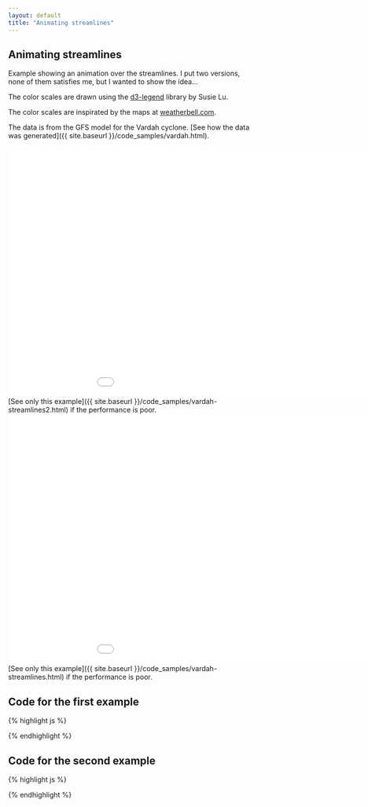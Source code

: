 ```yaml
---
layout: default
title: "Animating streamlines"
---
```

Animating streamlines
---------------------
Example showing an animation over the streamlines. I put two versions, none of them satisfies me, but I wanted to show the idea...

The color scales are drawn using the [d3-legend](http://d3-legend.susielu.com/) library by Susie Lu.

The color scales are inspirated by the maps at [weatherbell.com](www.weatherbell.com).

The data is from the GFS model for the Vardah cyclone. [See how the data was generated]({{ site.baseurl }}/code_samples/vardah.html).

<iframe frameborder="no" border="0" scrolling="yes" marginwidth="0" marginheight="0" width="1050" height="510" src="{{ site.baseurl }}/code_samples/vardah-streamlines2.html"></iframe>
[See only this example]({{ site.baseurl }}/code_samples/vardah-streamlines2.html) if the performance is poor.

<iframe frameborder="no" border="0" scrolling="yes" marginwidth="0" marginheight="0" width="1050" height="510" src="{{ site.baseurl }}/code_samples/vardah-streamlines.html"></iframe>
[See only this example]({{ site.baseurl }}/code_samples/vardah-streamlines.html) if the performance is poor.

Code for the first example
--------------------------

{% highlight js %}
<!DOCTYPE html>
<meta charset="utf-8">
<body>

<script src="https://d3js.org/d3.v4.min.js"></script>
<script src="geotiff.min.js"></script>
<script src="http://d3js.org/topojson.v1.min.js"></script>
<script src="https://d3js.org/d3-scale-chromatic.v1.min.js"></script>
<script src="raster-streamlines.min.js"></script>
<script src="path-properties.min.js"></script>
<script src="https://cdnjs.cloudflare.com/ajax/libs/d3-legend/2.19.0/d3-legend.min.js"></script>

<script>
var width = 680,
    height = 500,
    arrowSize = 30;

var projection = d3.geoMercator()
    .rotate([-81, -13])
    .scale(2000)
    .translate([width / 2, height / 2]);

var canvas = d3.select("body").append("canvas")
    .attr("width", width)
    .attr("height", height);

var context = canvas.node().getContext("2d");
d3.request("vardah.tiff")
  .responseType('arraybuffer')
  .get(function(error, tiffData){
d3.json("world-110m.json", function(error, topojsonData) {
  var countries = topojson.feature(topojsonData, topojsonData.objects.countries);
  var path = d3.geoPath()
      .projection(projection).context(context);

  var path2 = d3.geoPath()
      .projection(projection);

  var tiff = GeoTIFF.parse(tiffData.response);
  var image = tiff.getImage();
  var tiffWidth = image.getWidth();
  var tiffHeight = image.getHeight();
  var rasters = image.readRasters();
  var tiepoint = image.getTiePoints()[0];
  var pixelScale = image.getFileDirectory().ModelPixelScale;
  var geoTransform = [tiepoint.x, pixelScale[0], 0, tiepoint.y, 0, -1*pixelScale[1]];

  var uData = new Array(tiffHeight);
  var vData = new Array(tiffHeight);
  var spdData = new Array(tiffHeight);
  var maxSpd = 0;
  for (var j = 0; j<tiffHeight; j++){
      uData[j] = new Array(tiffWidth);
      vData[j] = new Array(tiffWidth);
      spdData[j] = new Array(tiffWidth);
      for (var i = 0; i<tiffWidth; i++){
          uData[j][i] = rasters[2][i + j*tiffWidth];
          vData[j][i] = rasters[3][i + j*tiffWidth];
          spdData[j][i] = 1.943844492 * Math.sqrt(uData[j][i]*uData[j][i] + vData[j][i]*vData[j][i]);
          if (spdData[j][i]>maxSpd){
            maxSpd = spdData[j][i];
          }
      }
  }
  /*
  var colorScale = d3.scaleSequential(d3.interpolateInferno)
      .domain([0, maxSpd]);
  */

  var colorScale = d3.scaleThreshold()
  .domain([8, 12, 14, 16, 18, 20, 22, 24, 26, 28, 30, 32, 34, 36, 38, 40, 42,
    44, 46, 48, 50, 52, 56, 60, 64, 68, 72, 76, 80, 84, 88, 92, 96 ])
  .range(["#ffffff", "#e5e5e6" , "#d1d1d1", "#bababa", "#979797", "#646464",
          "#1464d3", "#1e6eeb", "#2883f1", "#3c97f5", "#50a5f5", "#78b9fb", "#97d3fb", "#b5f1fb", "#e1ffff",
          "#0ea10e", "#1eb31e", "#36d33c", "#50ef50", "#78f572", "#97f58d", "#b5fbab", "#c9ffbf",
          "#ffe978", "#ffc13c", "#ffa100", "#ff6000", "#ff3200", "#e11400", "#c10000", "#a50000",
          "#643c32", "#785046", "#8d645a"]);

  var sizeScale = d3.scaleLinear()
      .domain([0, maxSpd])
      .range([0.8, 2]);

  var lines = rastertools.streamlines(uData,vData, geoTransform);
  var distBetweenArrows = 100;
  var speed = distBetweenArrows / 2000;
  d3.timer(function(elapsed) {
    context.fillStyle = "#def5ff";
    context.rect(0, 0, width, height);
    context.fill();
    context.beginPath();
    context.strokeStyle = "#777";
    context.fillStyle = "#ede4d6";
    path(countries);
    context.fill();
    context.stroke();

    lines.features.forEach(function(d) {
      var properties = spp.svgPathProperties(path2(d));
      var totalLength = properties.getTotalLength();

      context.beginPath();
      context.strokeStyle = "#bbb";
      path(d);
      context.stroke();

      if(totalLength>distBetweenArrows/3){
        for(var i = 0; i < Math.ceil(totalLength / distBetweenArrows); i++){
          var arrowLengthPos = i*distBetweenArrows + (speed*elapsed)%totalLength;

          if(arrowLengthPos <= totalLength){
            var arrowPos = properties.getPropertiesAtLength(arrowLengthPos);
            var arrowDegrees = Math.atan(arrowPos.tangentY/arrowPos.tangentX);
            var coords = projection.invert([arrowPos.x,arrowPos.y]);
            var px = Math.round((coords[0] - geoTransform[0]) / geoTransform[1]);
            var py = Math.round((coords[1] - geoTransform[3]) / geoTransform[5]);
            if(px >= 0 && px < tiffWidth && py >= 0 && py < tiffHeight){
              var size = sizeScale(spdData[py][px]);
              context.strokeStyle = "#777";
              context.fillStyle = colorScale(spdData[py][px]);
              context.beginPath();
              context.moveTo(arrowPos.x, arrowPos.y);
              context.lineTo(arrowPos.x-size*10*arrowPos.tangentX + size*6*arrowPos.tangentY,arrowPos.y-size*10*arrowPos.tangentY - size*6*arrowPos.tangentX);
              context.lineTo(arrowPos.x-size*6*arrowPos.tangentX ,arrowPos.y-size*6*arrowPos.tangentY);
              context.lineTo(arrowPos.x-size*10*arrowPos.tangentX -size* 6*arrowPos.tangentY,arrowPos.y-size*10*arrowPos.tangentY + size*6*arrowPos.tangentX);
              context.closePath();
              context.fill();
              context.stroke();
            }
          }
        }
      }

    });
  });

var svg = d3.select("body").append("svg")
  .attr("height", "500")
  .style("font-size", "11px");

var group = svg.append("g")
  .attr("class", "legendThreshold")
  .attr("transform", "translate(20,20)");

var legend = d3.legendColor()
    .labelFormat(d3.format("d"))
    .labels(d3.legendHelpers.thresholdLabels)
    .useClass(false)
    .shapeHeight(11)
    .title("Wind speed (kt)")
    .scale(colorScale)

group
  .call(legend);


});
});


</script>

</body>
{% endhighlight %}

Code for the second example
---------------------------

{% highlight js %}
<!DOCTYPE html>
<meta charset="utf-8">
<body>

<script src="https://d3js.org/d3.v4.min.js"></script>
<script src="geotiff.min.js"></script>
<script src="http://d3js.org/topojson.v1.min.js"></script>
<script src="https://d3js.org/d3-scale-chromatic.v1.min.js"></script>
<script src="raster-streamlines.min.js"></script>
<script src="raster-marching-squares.min.js"></script>
<script src="path-properties.min.js"></script>
<script src="https://cdnjs.cloudflare.com/ajax/libs/d3-legend/2.19.0/d3-legend.min.js"></script>

<script>
var width = 680,
    height = 500,
    arrowSize = 30;

var projection = d3.geoMercator()
    .rotate([-81, -13])
    .scale(2000)
    .translate([width / 2, height / 2]);

var canvas = d3.select("body").append("canvas")
    .attr("width", width)
    .attr("height", height);

var context = canvas.node().getContext("2d");
d3.request("vardah.tiff")
  .responseType('arraybuffer')
  .get(function(error, tiffData){
d3.json("world-110m.json", function(error, topojsonData) {
  var countries = topojson.feature(topojsonData, topojsonData.objects.countries);
  var path = d3.geoPath()
      .projection(projection).context(context);

  var path2 = d3.geoPath()
      .projection(projection);

  var tiff = GeoTIFF.parse(tiffData.response);
  var image = tiff.getImage();
  var tiffWidth = image.getWidth();
  var tiffHeight = image.getHeight();
  var rasters = image.readRasters();
  var tiepoint = image.getTiePoints()[0];
  var pixelScale = image.getFileDirectory().ModelPixelScale;
  var geoTransform = [tiepoint.x, pixelScale[0], 0, tiepoint.y, 0, -1*pixelScale[1]];

  var uData = new Array(tiffHeight);
  var vData = new Array(tiffHeight);
  var spdData = new Array(tiffHeight);
  var maxSpd = 0;
  for (var j = 0; j<tiffHeight; j++){
      uData[j] = new Array(tiffWidth);
      vData[j] = new Array(tiffWidth);
      spdData[j] = new Array(tiffWidth);
      for (var i = 0; i<tiffWidth; i++){
          uData[j][i] = rasters[2][i + j*tiffWidth];
          vData[j][i] = rasters[3][i + j*tiffWidth];
          spdData[j][i] = 1.943844492 * Math.sqrt(uData[j][i]*uData[j][i] + vData[j][i]*vData[j][i]);
          if (spdData[j][i]>maxSpd){
            maxSpd = spdData[j][i];
          }
      }
  }

  var colorScale = d3.scaleThreshold()
  .domain([8, 12, 14, 16, 18, 20, 22, 24, 26, 28, 30, 32, 34, 36, 38, 40, 42,
    44, 46, 48, 50, 52, 56, 60, 64, 68, 72, 76, 80, 84, 88, 92, 96 ])
  .range(["#ffffff", "#e5e5e6" , "#d1d1d1", "#bababa", "#979797", "#646464",
          "#1464d3", "#1e6eeb", "#2883f1", "#3c97f5", "#50a5f5", "#78b9fb", "#97d3fb", "#b5f1fb", "#e1ffff",
          "#0ea10e", "#1eb31e", "#36d33c", "#50ef50", "#78f572", "#97f58d", "#b5fbab", "#c9ffbf",
          "#ffe978", "#ffc13c", "#ffa100", "#ff6000", "#ff3200", "#e11400", "#c10000", "#a50000",
          "#643c32", "#785046", "#8d645a"]);


  var sizeScale = d3.scaleLinear()
      .domain([0, maxSpd])
      .range([0.8, 2]);

  var lines = rastertools.streamlines(uData,vData, geoTransform);
  var intervalsSpd = [0, 8, 12, 14, 16, 18, 20, 22, 24, 26, 28, 30, 32, 34, 36, 38, 40, 42,
    44, 46, 48, 50, 52, 56, 60, 64, 68, 72, 76, 80, 84, 88, 92, 96 ];
  var bands = rastertools.isobands(spdData, geoTransform, intervalsSpd);

  var distBetweenArrows = 100;
  var speed = distBetweenArrows / 2000;
  d3.timer(function(elapsed) {
    context.clearRect(0, 0, width, height);
    context.beginPath();
    context.strokeStyle = "#000";
    context.fillStyle = "#aaa";
    path(countries);
    context.fill();
    context.stroke();

    bands.features.forEach(function(d, i) {
      context.beginPath();
      context.globalAlpha = 0.7;
      context.fillStyle = colorScale(intervalsSpd[i]);
      path(d);
      context.fill();
    });

    lines.features.forEach(function(d) {
      var properties = spp.svgPathProperties(path2(d));
      var totalLength = properties.getTotalLength();


      context.beginPath();
      context.strokeStyle = "#aaa";
      path(d);
      context.stroke();
      if(totalLength>distBetweenArrows/3){
        for(var i = 0; i < Math.ceil(totalLength / distBetweenArrows); i++){
          var arrowLengthPos = i*distBetweenArrows + (speed*elapsed)%totalLength;

          if(arrowLengthPos <= totalLength){
            var arrowPos = properties.getPropertiesAtLength(arrowLengthPos);
            var arrowDegrees = Math.atan(arrowPos.tangentY/arrowPos.tangentX);
            var coords = projection.invert([arrowPos.x,arrowPos.y]);
            var px = Math.round((coords[0] - geoTransform[0]) / geoTransform[1]);
            var py = Math.round((coords[1] - geoTransform[3]) / geoTransform[5]);
            if(px >= 0 && px < tiffWidth && py >= 0 && py < tiffHeight){
              var size = sizeScale(spdData[py][px]);
              context.strokeStyle = "#666";
              context.fillStyle = colorScale(spdData[py][px]);
              context.beginPath();
              context.moveTo(arrowPos.x, arrowPos.y);
              context.lineTo(arrowPos.x-size*10*arrowPos.tangentX + size*6*arrowPos.tangentY,arrowPos.y-size*10*arrowPos.tangentY - size*6*arrowPos.tangentX);
              context.lineTo(arrowPos.x-size*6*arrowPos.tangentX ,arrowPos.y-size*6*arrowPos.tangentY);
              context.lineTo(arrowPos.x-size*10*arrowPos.tangentX -size* 6*arrowPos.tangentY,arrowPos.y-size*10*arrowPos.tangentY + size*6*arrowPos.tangentX);
              context.closePath();
              context.fill();
              context.stroke();
            }
          }
        }
      }

    });
  });
  var svg = d3.select("body").append("svg")
    .attr("height", "500")
    .style("font-size", "11px");

  var group = svg.append("g")
    .attr("class", "legendThreshold")
    .attr("transform", "translate(20,20)");

  var legend = d3.legendColor()
      .labelFormat(d3.format("d"))
      .labels(d3.legendHelpers.thresholdLabels)
      .useClass(false)
      .shapeHeight(11)
      .title("Wind speed (kt)")
      .scale(colorScale)

  group
    .call(legend);

});
});


</script>

</body>
{% endhighlight %}
